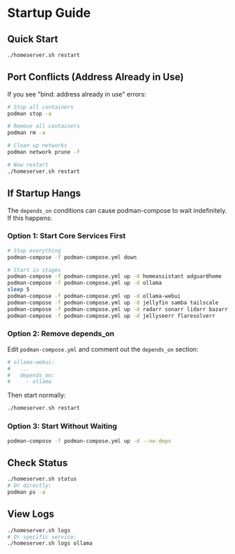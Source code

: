 # Startup Guide

## Quick Start

```bash
./homeserver.sh restart
```

## Port Conflicts (Address Already in Use)

If you see "bind: address already in use" errors:

```bash
# Stop all containers
podman stop -a

# Remove all containers
podman rm -a

# Clean up networks
podman network prune -f

# Now restart
./homeserver.sh restart
```

## If Startup Hangs

The `depends_on` conditions can cause podman-compose to wait indefinitely. If this happens:

### Option 1: Start Core Services First
```bash
# Stop everything
podman-compose -f podman-compose.yml down

# Start in stages
podman-compose -f podman-compose.yml up -d homeassistant adguardhome
podman-compose -f podman-compose.yml up -d ollama
sleep 5
podman-compose -f podman-compose.yml up -d ollama-webui
podman-compose -f podman-compose.yml up -d jellyfin samba tailscale
podman-compose -f podman-compose.yml up -d radarr sonarr lidarr bazarr
podman-compose -f podman-compose.yml up -d jellyseerr flaresolverr
```

### Option 2: Remove depends_on
Edit `podman-compose.yml` and comment out the `depends_on` section:
```yaml
# ollama-webui:
#   ...
#   depends_on:
#     - ollama
```

Then start normally:
```bash
./homeserver.sh restart
```

### Option 3: Start Without Waiting
```bash
podman-compose -f podman-compose.yml up -d --no-deps
```

## Check Status

```bash
./homeserver.sh status
# Or directly:
podman ps -a
```

## View Logs

```bash
./homeserver.sh logs
# Or specific service:
./homeserver.sh logs ollama
```
